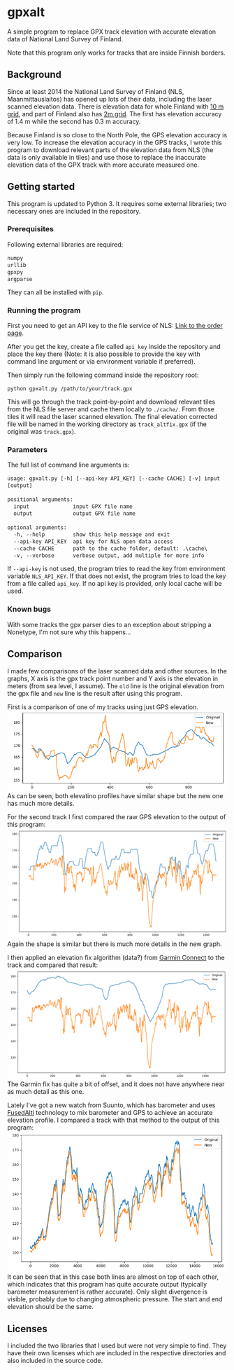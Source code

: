 # gpxalt
A simple program to replace GPX track elevation with accurate elevation data of National Land Survey of Finland.

Note that this program only works for tracks that are inside Finnish borders.

## Background
Since at least 2014 the National Land Survey of Finland (NLS, Maanmittauslaitos) has opened up lots of their 
data, including the laser scanned elevation data. There is elevation data for whole Finland with [10 m grid](https://www.maanmittauslaitos.fi/en/maps-and-spatial-data/expert-users/product-descriptions/elevation-model-10-m), 
and part of Finland also has [2m grid](https://www.maanmittauslaitos.fi/en/maps-and-spatial-data/expert-users/product-descriptions/elevation-model-2-m). The first has elevation accuracy of 1.4 m while the second has 0.3 m accuracy.

Because Finland is so close to the North Pole, the GPS elevation accuracy is very low. To increase the elevation accuracy 
in the GPS tracks, I wrote this program to download relevant parts of the elevation data from NLS (the data is only 
available in tiles) and use those to replace the inaccurate elevation data of the GPX track with more accurate measured one.

## Getting started
This program is updated to Python 3. It requires some external libraries; two necessary ones are included in the repository.

### Prerequisites
Following external libraries are required:
```
numpy
urllib
gpxpy
argparse
```
They can all be installed with ```pip```.

### Running the program
First you need to get an API key to the file service of NLS: [Link to the order page](https://tiedostopalvelu.maanmittauslaitos.fi/tp/mtp/tilaus?lang=en).

After you get the key, create a file called ```api_key``` inside the repository and place the key there (Note: it is 
also possible to provide the key with command line argument or via environment variable if preferred).

Then simply run the following command inside the repository root:
```
python gpxalt.py /path/to/your/track.gpx
```
This will go through the track point-by-point and download relevant tiles from the NLS file server
and cache them locally to ```./cache/```. From those tiles it will read the laser scanned elevation.
The final elevation corrected file will be named in the working directory as ```track_altfix.gpx```
(if the original was ```track.gpx```).

### Parameters
The full list of command line arguments is:
```
usage: gpxalt.py [-h] [--api-key API_KEY] [--cache CACHE] [-v] input [output]

positional arguments:
  input              input GPX file name
  output             output GPX file name

optional arguments:
  -h, --help         show this help message and exit
  --api-key API_KEY  api key for NLS open data access
  --cache CACHE      path to the cache folder, default: .\cache\
  -v, --verbose      verbose output, add multiple for more info
```
If ```--api-key``` is not used, the program tries to read the key from environment variable ```NLS_API_KEY```. If that does not exist, the program tries to load the key from a file called ```api_key```. If no api key is provided, only local cache will be used.

### Known bugs
With some tracks the gpx parser dies to an exception about stripping a Nonetype, I'm not sure why this happens...

## Comparison
I made few comparisons of the laser scanned data and other sources. In the graphs, X axis is the gpx track point number and Y axis is the elevation in meters (from sea level, I assume). The ```old``` line is the original elevation from the gpx file and ```new``` line is the result after using this program.

First is a comparison of one of my tracks using just GPS elevation.
![GPS comparison 1](https://github.com/zanppa/gpxalt/raw/master/docs/comparison.png)
As can be seen, both elevatino profiles have similar shape but the new one has much more details.

For the second track I first compared the raw GPS elevation to the output of this program:
![GPS comparison 2](https://github.com/zanppa/gpxalt/raw/master/docs/comparison_to_gps.png)
Again the shape is similar but there is much more details in the new graph.

 I then applied an elevation fix algorithm (data?) from [Garmin Connect](https://connect.garmin.com) to the track and compared that result:
 ![Garmin comparison](https://github.com/zanppa/gpxalt/raw/master/docs/comparison_to_garmin_fix.png)
 The Garmin fix has quite a bit of offset, and it does not have anywhere near as much detail as this one.
 
 Lately I've got a new watch from Suunto, which has barometer and uses [FusedAlti](https://www.suunto.com/Support/Product-support/suunto_traverse/suunto_traverse/features/fusedalti/) technology to mix barometer and GPS to achieve an accurate elevation profile. I compared a track with that method to the output of this program:
 ![Suunto FusedAlti comparison](https://github.com/zanppa/gpxalt/raw/master/docs/comparison_to_suunto.png)
 It can be seen that in this case both lines are almost on top of each other, which indicates that this program has quite accurate output (typically barometer measurement is rather accurate). Only slight divergence is visible, probably due to changing atmospheric pressure. The start and end elevation should be the same.
 
 ## Licenses
 I included the two libraries that I used but were not very simple to find. They have their own licenses which are
 included in the respective directories and also included in the source code.

